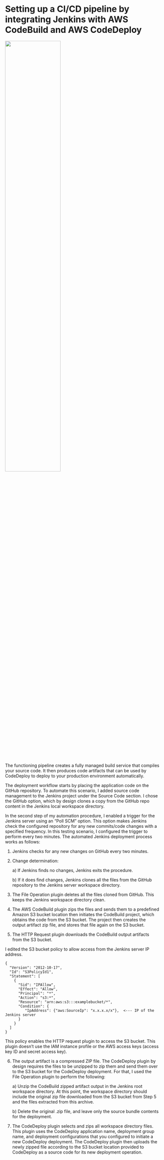# Setting up a CI/CD pipeline by integrating Jenkins with AWS CodeBuild and AWS CodeDeploy

<!-- ![Infrastructure](https://d2908q01vomqb2.cloudfront.net/7719a1c782a1ba91c031a682a0a2f8658209adbf/2019/10/20/Diagram2.png) -->
<img src="https://d2908q01vomqb2.cloudfront.net/7719a1c782a1ba91c031a682a0a2f8658209adbf/2019/10/20/Diagram2.png" width=60% height=60%>

The functioning pipeline creates a fully managed build service that compiles your source code. It then produces code artifacts that can be used by CodeDeploy to deploy to your production environment automatically.

The deployment workflow starts by placing the application code on the GitHub repository. To automate this scenario, I added source code management to the Jenkins project under the Source Code section. I chose the GitHub option, which by design clones a copy from the GitHub repo content in the Jenkins local workspace directory.

In the second step of my automation procedure, I enabled a trigger for the Jenkins server using an “Poll SCM” option. This option makes Jenkins check the configured repository for any new commits/code changes with a specified frequency. In this testing scenario, I configured the trigger to perform every two minutes. The automated Jenkins deployment process works as follows:

1. Jenkins checks for any new changes on GitHub every two minutes.
2. Change determination:

      a) If Jenkins finds no changes, Jenkins exits the procedure.
                  
      b) If it does find changes, Jenkins clones all the files from the GitHub repository to the Jenkins server workspace directory.
3. The File Operation plugin deletes all the files cloned from GitHub. This keeps the Jenkins workspace directory clean.
4. The AWS CodeBuild plugin zips the files and sends them to a predefined Amazon S3 bucket location then initiates the CodeBuild project, which obtains the code from the S3 bucket. The project then creates the output artifact zip file, and stores that file again on the S3 bucket.
5. The HTTP Request plugin downloads the CodeBuild output artifacts from the S3 bucket.



I edited the S3 bucket policy to allow access from the Jenkins server IP address.

```
{
  "Version": "2012-10-17",
  "Id": "S3PolicyId1",
  "Statement": [
    {
      "Sid": "IPAllow",
      "Effect": "Allow",
      "Principal": "*",
      "Action": "s3:*",
      "Resource": "arn:aws:s3:::examplebucket/*",
      "Condition": {
         "IpAddress": {"aws:SourceIp": "x.x.x.x/x"},  <--- IP of the Jenkins server
      } 
    } 
  ]
}
```

This policy enables the HTTP request plugin to access the S3 bucket. This plugin doesn’t use the IAM instance profile or the AWS access keys (access key ID and secret access key).

6. The output artifact is a compressed ZIP file. The CodeDeploy plugin by design requires the files to be unzipped to zip them and send them over to the S3 bucket for the CodeDeploy deployment. For that, I used the File Operation plugin to perform the following:
   
   a) Unzip the CodeBuild zipped artifact output in the Jenkins root workspace directory. At this point, the workspace directory should include the original zip file         downloaded from the S3 bucket from Step 5 and the files extracted from this archive.


    b) Delete the original .zip file, and leave only the source bundle contents for the deployment.


7. The CodeDeploy plugin selects and zips all workspace directory files. This plugin uses the CodeDeploy application name, deployment group name, and deployment configurations that you configured to initiate a new CodeDeploy deployment. The CodeDeploy plugin then uploads the newly zipped file according to the S3 bucket location provided to CodeDeploy as a source code for its new deployment operation.
